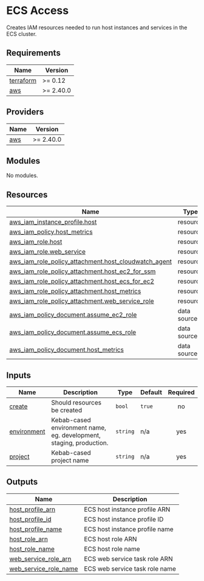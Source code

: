 # ECS Access

Creates IAM resources needed to run host instances and services in the ECS cluster.

<!-- BEGIN_TF_DOCS -->
## Requirements

| Name | Version |
|------|---------|
| <a name="requirement_terraform"></a> [terraform](#requirement\_terraform) | >= 0.12 |
| <a name="requirement_aws"></a> [aws](#requirement\_aws) | >= 2.40.0 |

## Providers

| Name | Version |
|------|---------|
| <a name="provider_aws"></a> [aws](#provider\_aws) | >= 2.40.0 |

## Modules

No modules.

## Resources

| Name | Type |
|------|------|
| [aws_iam_instance_profile.host](https://registry.terraform.io/providers/hashicorp/aws/latest/docs/resources/iam_instance_profile) | resource |
| [aws_iam_policy.host_metrics](https://registry.terraform.io/providers/hashicorp/aws/latest/docs/resources/iam_policy) | resource |
| [aws_iam_role.host](https://registry.terraform.io/providers/hashicorp/aws/latest/docs/resources/iam_role) | resource |
| [aws_iam_role.web_service](https://registry.terraform.io/providers/hashicorp/aws/latest/docs/resources/iam_role) | resource |
| [aws_iam_role_policy_attachment.host_cloudwatch_agent](https://registry.terraform.io/providers/hashicorp/aws/latest/docs/resources/iam_role_policy_attachment) | resource |
| [aws_iam_role_policy_attachment.host_ec2_for_ssm](https://registry.terraform.io/providers/hashicorp/aws/latest/docs/resources/iam_role_policy_attachment) | resource |
| [aws_iam_role_policy_attachment.host_ecs_for_ec2](https://registry.terraform.io/providers/hashicorp/aws/latest/docs/resources/iam_role_policy_attachment) | resource |
| [aws_iam_role_policy_attachment.host_metrics](https://registry.terraform.io/providers/hashicorp/aws/latest/docs/resources/iam_role_policy_attachment) | resource |
| [aws_iam_role_policy_attachment.web_service_role](https://registry.terraform.io/providers/hashicorp/aws/latest/docs/resources/iam_role_policy_attachment) | resource |
| [aws_iam_policy_document.assume_ec2_role](https://registry.terraform.io/providers/hashicorp/aws/latest/docs/data-sources/iam_policy_document) | data source |
| [aws_iam_policy_document.assume_ecs_role](https://registry.terraform.io/providers/hashicorp/aws/latest/docs/data-sources/iam_policy_document) | data source |
| [aws_iam_policy_document.host_metrics](https://registry.terraform.io/providers/hashicorp/aws/latest/docs/data-sources/iam_policy_document) | data source |

## Inputs

| Name | Description | Type | Default | Required |
|------|-------------|------|---------|:--------:|
| <a name="input_create"></a> [create](#input\_create) | Should resources be created | `bool` | `true` | no |
| <a name="input_environment"></a> [environment](#input\_environment) | Kebab-cased environment name, eg. development, staging, production. | `string` | n/a | yes |
| <a name="input_project"></a> [project](#input\_project) | Kebab-cased project name | `string` | n/a | yes |

## Outputs

| Name | Description |
|------|-------------|
| <a name="output_host_profile_arn"></a> [host\_profile\_arn](#output\_host\_profile\_arn) | ECS host instance profile ARN |
| <a name="output_host_profile_id"></a> [host\_profile\_id](#output\_host\_profile\_id) | ECS host instance profile ID |
| <a name="output_host_profile_name"></a> [host\_profile\_name](#output\_host\_profile\_name) | ECS host instance profile name |
| <a name="output_host_role_arn"></a> [host\_role\_arn](#output\_host\_role\_arn) | ECS host role ARN |
| <a name="output_host_role_name"></a> [host\_role\_name](#output\_host\_role\_name) | ECS host role name |
| <a name="output_web_service_role_arn"></a> [web\_service\_role\_arn](#output\_web\_service\_role\_arn) | ECS web service task role ARN |
| <a name="output_web_service_role_name"></a> [web\_service\_role\_name](#output\_web\_service\_role\_name) | ECS web service task role name |
<!-- END_TF_DOCS -->

